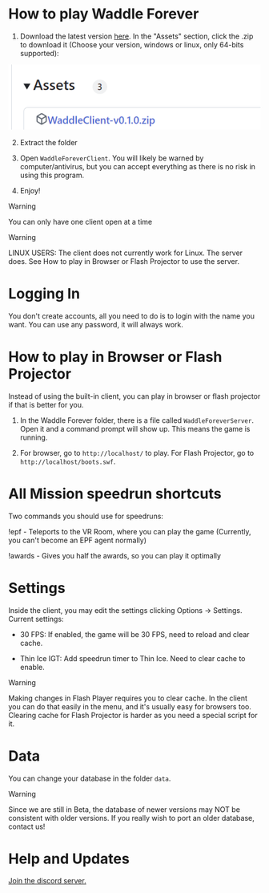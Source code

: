 # How to play Waddle Forever

1. Download the latest version [here](https://github.com/nhaar/Waddle-Forever/releases/latest). In the "Assets" section, click the .zip to download it (Choose your version, windows or linux, only 64-bits supported):

![Download](./download.png)

2. Extract the folder

3. Open `WaddleForeverClient`. You will likely be warned by computer/antivirus, but you can accept everything as there is no risk in using this program.

4. Enjoy!

> [!WARNING]
> You can only have one client open at a time

> [!WARNING]  
> LINUX USERS: The client does not currently work for Linux. The server does. See How to play in Browser or Flash Projector to use the server.

# Logging In

You don't create accounts, all you need to do is to login with the name you want. You can use any password, it will always work.

# How to play in Browser or Flash Projector

Instead of using the built-in client, you can play in browser or flash projector if that is better for you.

1. In the Waddle Forever folder, there is a file called `WaddleForeverServer`. Open it and a command prompt will show up. This means the game is running.

2. For browser, go to `http://localhost/` to play. For Flash Projector, go to `http://localhost/boots.swf`.

# All Mission speedrun shortcuts

Two commands you should use for speedruns:

!epf - Teleports to the VR Room, where you can play the game (Currently, you can't become an EPF agent normally)

!awards - Gives you half the awards, so you can play it optimally

# Settings

Inside the client, you may edit the settings clicking Options -> Settings. Current settings:

* 30 FPS: If enabled, the game will be 30 FPS, need to reload and clear cache.

* Thin Ice IGT: Add speedrun timer to Thin Ice. Need to clear cache to enable.

> [!WARNING]
> Making changes in Flash Player requires you to clear cache. In the client you can do that easily in the menu, and it's usually easy for browsers too.
> Clearing cache for Flash Projector is harder as you need a special script for it.

# Data

You can change your database in the folder `data`.

> [!WARNING]
> Since we are still in Beta, the database of newer versions may NOT be consistent with older versions. If you really wish to port an older database, contact us!

# Help and Updates

[Join the discord server.
](https://discord.gg/URHXm3cFv5)
